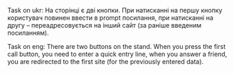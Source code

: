 Task on ukr:
На сторінці є дві кнопки. При натисканні на першу кнопку користувач повинен ввести в prompt посилання, при натисканні на другу – переадресовується на інший сайт (за раніше введеним посиланням).

Task on eng:
There are two buttons on the stand. When you press the first call button, you need to enter a quick entry line, when you answer a friend, you are redirected to the first site (for the previously entered data).